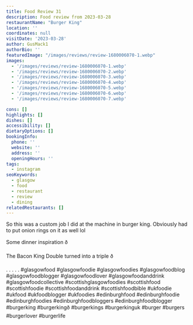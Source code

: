 ```yaml
---
title: Food Review 31
description: Food review from 2023-03-28
restaurantName: "Burger King"
location: ''
coordinates: null
visitDate: '2023-03-28'
author: GusMack1
authorBio: ''
featuredImage: "/images/reviews/review-1680006070-1.webp"
images:
  - '/images/reviews/review-1680006070-1.webp'
  - '/images/reviews/review-1680006070-2.webp'
  - '/images/reviews/review-1680006070-3.webp'
  - '/images/reviews/review-1680006070-4.webp'
  - '/images/reviews/review-1680006070-5.webp'
  - '/images/reviews/review-1680006070-6.webp'
  - '/images/reviews/review-1680006070-7.webp'

cons: []
highlights: []
dishes: []
accessibility: []
dietaryOptions: []
bookingInfo:
  phone: ''
  website: ''
  address: ''
  openingHours: ''
tags:
  - instagram
seoKeywords:
  - glasgow
  - food
  - restaurant
  - review
  - dining
relatedRestaurants: []
---
```

So this was a custom job I did at the machine in burger king. Obviously had to put onion rings on it as well lol

Some dinner inspiration ð

The Bacon King Double turned into a triple ð

.
.
.
.
.
#glasgowfood #glasgowfoodie #glasgowfoodies #glasgowfoodblog #glasgowfoodblogger #glasgowfoodlover #glasgowfoodanddrink #glasgowfoodcollective #scottishglasgowfoodies #scottishfood #scottishfoodie #scottishfoodanddrink #scottishfoodbible #ukfoodie #ukfood #ukfoodblogger #ukfoodies #edinburghfood #edinburghfoodie #edinburghfoodies #edinburghfoodbloggers #edinburghfoodblogger #burgerking #burgerkingð #burgerkings #burgerkinguk #burger #burgers #burgerlover #burgerlife
